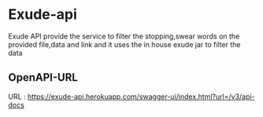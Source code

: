 # Exude-api
Exude API provide the service to filter the stopping,swear words on the provided file,data and link and it uses the in house exude jar to filter the data

## OpenAPI-URL
URL : https://exude-api.herokuapp.com/swagger-ui/index.html?url=/v3/api-docs
